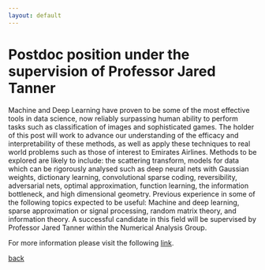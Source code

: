 ```yaml
---
layout: default
---
```


# Postdoc position under the supervision of Professor Jared Tanner
Machine and Deep Learning have proven to be some of the most effective tools in data science, now reliably surpassing human ability to perform tasks such as classification of images and sophisticated games. The holder of this post will work to advance our understanding of the efficacy and interpretability of these methods, as well as apply these techniques to real world problems such as those of interest to Emirates Airlines. Methods to be explored are likely to include: the scattering transform, models for data which can be rigorously analysed such as deep neural nets with Gaussian weights, dictionary learning, convolutional sparse coding, reversibility, adversarial nets, optimal approximation, function learning, the information bottleneck, and high dimensional geometry. Previous experience in some of the following topics expected to be useful: Machine and deep learning, sparse approximation or signal processing, random matrix theory, and information theory. A successful candidate in this field will be supervised by Professor Jared Tanner within the Numerical Analysis Group. 

For more information please visit the following [link](https://www.maths.ox.ac.uk/node/26933).

[back](./)
